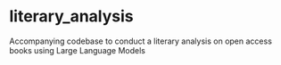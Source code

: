 # literary_analysis
Accompanying codebase to conduct a literary analysis on open access books using Large Language Models
